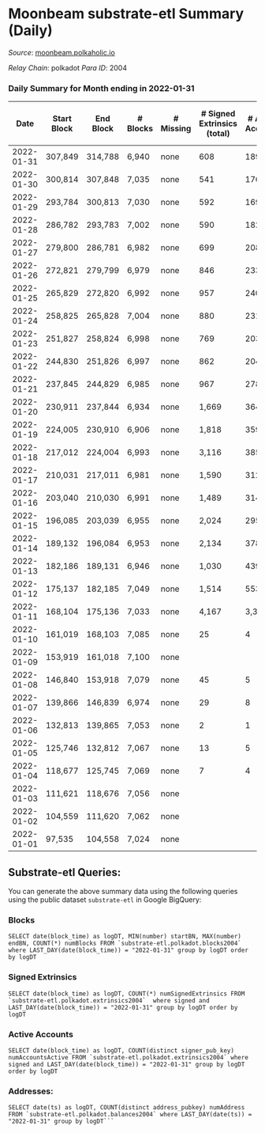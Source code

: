 # Moonbeam substrate-etl Summary (Daily)

_Source_: [moonbeam.polkaholic.io](https://moonbeam.polkaholic.io)

*Relay Chain*: polkadot
*Para ID*: 2004



### Daily Summary for Month ending in 2022-01-31


| Date | Start Block | End Block | # Blocks | # Missing | # Signed Extrinsics (total) | # Active Accounts | # Addresses with Balances | # Events | # Transfers | # XCM Transfers In | # XCM Transfers Out |
| ---- | ----------- | --------- | -------- | --------- | --------------------------- | ----------------- | ------------------------- | -------- | ----------- | ------------------ | ------------------- |
| 2022-01-31 | 307,849 | 314,788 | 6,940 | none  | 608 | 189 | 141,321 | 547,974 | 15,638 ($51,291,495) |   |   |
| 2022-01-30 | 300,814 | 307,848 | 7,035 | none  | 541 | 176 |  | 481,666 | 13,578 ($18,981,786) |   |   |
| 2022-01-29 | 293,784 | 300,813 | 7,030 | none  | 592 | 169 |  | 545,019 | 17,232 ($31,303,771) |   |   |
| 2022-01-28 | 286,782 | 293,783 | 7,002 | none  | 590 | 182 |  | 682,490 | 19,507 ($29,293,093) |   |   |
| 2022-01-27 | 279,800 | 286,781 | 6,982 | none  | 699 | 208 |  | 752,162 | 25,684 ($32,599,179) |   |   |
| 2022-01-26 | 272,821 | 279,799 | 6,979 | none  | 846 | 233 |  | 777,282 | 23,335 ($39,798,809) |   |   |
| 2022-01-25 | 265,829 | 272,820 | 6,992 | none  | 957 | 240 |  | 686,213 | 22,859 ($40,076,256) |   |   |
| 2022-01-24 | 258,825 | 265,828 | 7,004 | none  | 880 | 231 |  | 753,087 | 22,993 ($85,875,441) |   |   |
| 2022-01-23 | 251,827 | 258,824 | 6,998 | none  | 769 | 203 |  | 757,366 | 24,573 ($34,818,741) |   |   |
| 2022-01-22 | 244,830 | 251,826 | 6,997 | none  | 862 | 204 |  | 811,842 | 23,716 ($55,492,825) |   |   |
| 2022-01-21 | 237,845 | 244,829 | 6,985 | none  | 967 | 278 |  | 942,324 | 29,745 ($60,853,662) |   |   |
| 2022-01-20 | 230,911 | 237,844 | 6,934 | none  | 1,669 | 364 |  | 1,411,154 | 50,998 ($121,831,303) |   |   |
| 2022-01-19 | 224,005 | 230,910 | 6,906 | none  | 1,818 | 359 |  | 1,264,363 | 52,043 ($103,253,518) |   |   |
| 2022-01-18 | 217,012 | 224,004 | 6,993 | none  | 3,116 | 385 |  | 1,549,287 | 67,369 ($135,844,288) |   |   |
| 2022-01-17 | 210,031 | 217,011 | 6,981 | none  | 1,590 | 312 |  | 787,569 | 31,855 ($95,069,749) |   |   |
| 2022-01-16 | 203,040 | 210,030 | 6,991 | none  | 1,489 | 314 |  | 992,888 | 43,413 ($133,250,407) |   |   |
| 2022-01-15 | 196,085 | 203,039 | 6,955 | none  | 2,024 | 295 |  | 1,623,431 | 90,141 ($186,178,778) |   |   |
| 2022-01-14 | 189,132 | 196,084 | 6,953 | none  | 2,134 | 378 |  | 1,660,191 | 77,572 ($267,877,219) |   |   |
| 2022-01-13 | 182,186 | 189,131 | 6,946 | none  | 1,030 | 439 |  | 1,455,496 | 81,692 ($311,451,851) |   |   |
| 2022-01-12 | 175,137 | 182,185 | 7,049 | none  | 1,514 | 553 |  | 389,251 | 27,299 ($80,162,643) |   |   |
| 2022-01-11 | 168,104 | 175,136 | 7,033 | none  | 4,167 | 3,333 |  | 478,471 | 77,727 ($2,017,246,427) |   |   |
| 2022-01-10 | 161,019 | 168,103 | 7,085 | none  | 25 | 4 |  | 22,194 |   |   |   |
| 2022-01-09 | 153,919 | 161,018 | 7,100 | none  |  |  |  | 22,096 |   |   |   |
| 2022-01-08 | 146,840 | 153,918 | 7,079 | none  | 45 | 5 |  | 22,315 |   |   |   |
| 2022-01-07 | 139,866 | 146,839 | 6,974 | none  | 29 | 8 |  | 21,691 | 2 ($322,667) |   |   |
| 2022-01-06 | 132,813 | 139,865 | 7,053 | none  | 2 | 1 |  | 21,745 |   |   |   |
| 2022-01-05 | 125,746 | 132,812 | 7,067 | none  | 13 | 5 |  | 21,822 |   |   |   |
| 2022-01-04 | 118,677 | 125,745 | 7,069 | none  | 7 | 4 |  | 21,788 |   |   |   |
| 2022-01-03 | 111,621 | 118,676 | 7,056 | none  |  |  |  | 21,708 |   |   |   |
| 2022-01-02 | 104,559 | 111,620 | 7,062 | none  |  |  |  | 21,726 |   |   |   |
| 2022-01-01 | 97,535 | 104,558 | 7,024 | none  |  |  |  | 21,612 |   |   |   |

## Substrate-etl Queries:
You can generate the above summary data using the following queries using the public dataset `substrate-etl` in Google BigQuery:


### Blocks
```
SELECT date(block_time) as logDT, MIN(number) startBN, MAX(number) endBN, COUNT(*) numBlocks FROM `substrate-etl.polkadot.blocks2004`  where LAST_DAY(date(block_time)) = "2022-01-31" group by logDT order by logDT
```


### Signed Extrinsics
```
SELECT date(block_time) as logDT, COUNT(*) numSignedExtrinsics FROM `substrate-etl.polkadot.extrinsics2004`  where signed and LAST_DAY(date(block_time)) = "2022-01-31" group by logDT order by logDT
```


### Active Accounts
```
SELECT date(block_time) as logDT, COUNT(distinct signer_pub_key) numAccountsActive FROM `substrate-etl.polkadot.extrinsics2004` where signed and LAST_DAY(date(block_time)) = "2022-01-31" group by logDT order by logDT
```


### Addresses:
```
SELECT date(ts) as logDT, COUNT(distinct address_pubkey) numAddress FROM `substrate-etl.polkadot.balances2004` where LAST_DAY(date(ts)) = "2022-01-31" group by logDT```

